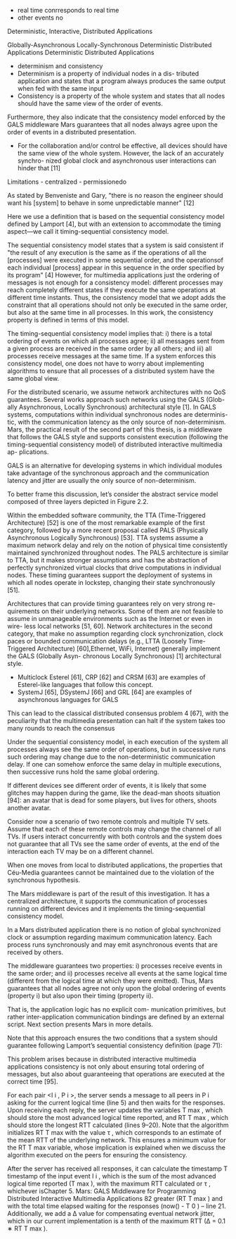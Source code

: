 - real time conrresponds to real time
- other events no

Deterministic, Interactive, Distributed Applications

Globally-Asynchronous Locally-Synchronous Deterministic Distributed Applications
Deterministic Distributed Applications

- determinism and consistency
- Determinism is a property of individual nodes in a dis-
tributed application and states that a program always produces the same
output when fed with the same input
- Consistency is a property of the whole
system and states that all nodes should have the same view of the order of
events.

Furthermore, they
also indicate that the consistency model enforced by the GALS middleware
Mars guarantees that all nodes always agree upon the order of events in a
distributed presentation.

- For the collaboration and/or control be effective, all devices should have
the same view of the whole system. However, the lack of an accurately synchro-
nized global clock and asynchronous user interactions can hinder that [11]

Limitations
    - centralized
    - permissionedo

As stated by Benveniste and Gary, "there is no
reason the engineer should want his [system] to behave in some unpredictable
manner" [12]

Here we use a definition that is based
on the sequential consistency model defined by Lamport [4], but with an
extension to accommodate the timing aspect—we call it timing-sequential
consistency model.

The sequential consistency model states that a system is
said consistent if "the result of any execution is the same as if the operations of
all the [processes] were executed in some sequential order, and the operationsof each individual [process] appear in this sequence in the order specified by
its program" [4]
However, for multimedia applications just the ordering of
messages is not enough for a consistency model: different processes may reach
completely different states if they execute the same operations at different time
instants. Thus, the consistency model that we adopt adds the constraint that
all operations should not only be executed in the same order, but also at the
same time in all processes. In this work, the consistency property is defined in
terms of this model.

The timing-sequential consistency model implies that: i) there is a total
ordering of events on which all processes agree; ii) all messages sent from a
given process are received in the same order by all others; and iii) all processes
receive messages at the same time. If a system enforces this consistency model,
one does not have to worry about implementing algorithms to ensure that all
processes of a distributed system have the same global view.

For the distributed scenario, we assume network architectures with no
QoS guarantees. Several works approach such networks using the GALS (Glob-
ally Asynchronous, Locally Synchronous) architectural style [1]. In GALS
systems, computations within individual synchronous nodes are determinis-
tic, with the communication latency as the only source of non-determinism.
Mars, the practical result of the second part of this thesis, is a middleware
that follows the GALS style and supports consistent execution (following the
timing-sequential consistency model) of distributed interactive multimedia ap-
plications.

GALS is an alternative for developing systems in which individual
modules take advantage of the synchronous approach and the communication
latency and jitter are usually the only source of non-determinism.

To better frame this discussion, let’s consider the abstract service model
composed of three layers depicted in Figure 2.2.

Within the embedded software community, the TTA (Time-Triggered
Architecture) [52] is one of the most remarkable example of the first category,
followed by a more recent proposal called PALS (Physically Asynchronous
Logically Synchronous) [53]. TTA systems assume a maximum network delay
and rely on the notion of physical time consistently maintained synchronized
throughout nodes. The PALS architecture is similar to TTA, but it makes
stronger assumptions and has the abstraction of perfectly synchronized virtual
clocks that drive computations in individual nodes. These timing guarantees
support the deployment of systems in which all nodes operate in lockstep,
changing their state synchronously [51].

Architectures that can provide timing guarantees rely on very strong re-
quirements on their underlying networks. Some of them are not feasible to
assume in unmanageable environments such as the Internet or even in wire-
less local networks [51, 60]. Network architectures in the second category, that
make no assumption regarding clock synchronization, clock paces or bounded
communication delays (e.g., LTTA (Loosely Time-Triggered Architecture) [60],Ethernet, WiFi, Internet) generally implement the GALS (Globally Asyn-
chronous Locally Synchronous) [1] architectural style.

- Multiclock Esterel [61], CRP [62] and CRSM [63] are
examples of Esterel-like languages that follow this concept.
- SystemJ [65], DSystemJ [66]
and GRL [64] are examples of asynchronous languages for GALS

This can lead to the classical distributed consensus problem 4 [67], with the
peculiarity that the multimedia presentation can halt if the system takes too
many rounds to reach the consensus



Under the sequential consistency model, in each execution of the system
all processes always see the same order of operations, but in successive runs
such ordering may change due to the non-deterministic communication delay. If
one can somehow enforce the same delay in multiple executions, then successive
runs hold the same global ordering.




If different devices see different order
of events, it is likely that some glitches may happen during the game, like the
dead-man shoots situation [94]: an avatar that is dead for some players, but
lives for others, shoots another avatar.


Consider now a scenario of two remote controls and multiple TV sets.
Assume that each of these remote controls may change the channel of all
TVs. If users interact concurrently with both controls and the system does
not guarantee that all TVs see the same order of events, at the end of the
interaction each TV may be on a different channel.


When one moves from local to distributed applications, the properties
that Céu-Media guarantees cannot be maintained due to the violation of
the synchronous hypothesis.


The Mars middleware is part of the result of this investigation. It has a
centralized architecture, it supports the communication of processes running on
different devices and it implements the timing-sequential consistency model.

In
a Mars distributed application there is no notion of global synchronized clock
or assumption regarding maximum communication latency. Each process runs
synchronously and may emit asynchronous events that are received by others.

The middleware guarantees two properties: i) processes receive events in
the same order; and ii) processes receive all events at the same logical time
(different from the logical time at which they were emitted). Thus, Mars
guarantees that all nodes agree not only upon the global ordering of events
(property i) but also upon their timing (property ii).


That is, the application logic has no explicit com-
munication primitives, but rather inter-application communication bindings
are defined by an external script. Next section presents Mars in more details.


Note that this approach ensures the two conditions that a system should
guarantee following Lamport’s sequential consistency definition (page 71):

This problem arises because in distributed interactive multimedia applications
consistency is not only about ensuring total ordering of messages, but also
about guaranteeing that operations are executed at the correct time [95].



For each pair <I i , P i >, the server sends a message to all peers in P i
asking for the current logical time (line 5) and then waits for the responses.
Upon receiving each reply, the server updates the variables T max , which
should store the most advanced logical time reported, and RT T max , which
should store the longest RTT calculated (lines 9–20). Note that the algorithm
initializes RT T max with the value τ , which corresponds to an estimate of the
mean RTT of the underlying network. This ensures a minimum value for the
RT T max variable, whose implication is explained when we discuss the algorithm
executed on the peers for ensuring the consistency.


After the server has received all responses, it can calculate the timestamp
T timestamp of the input event I i , which is the sum of the most advanced logical
time reported (T max ), with the maximum RTT calculated or τ , whichever isChapter 5. Mars: GALS Middleware for Programming Distributed Interactive
Multimedia Applications
82
greater (RT T max ) and with the total time elapsed waiting for the responses
(now() - T 0 ) – line 21. Additionally, we add a ∆ value for compensating eventual
network jitter, which in our current implementation is a tenth of the maximum
RTT (∆ = 0.1 ∗ RT T max ).
